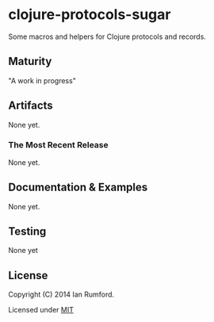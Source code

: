 
# clojure-protocols-sugar

Some macros and helpers for Clojure protocols and records.

## Maturity

"A work in progress"

## Artifacts

None yet.

### The Most Recent Release

None yet.

## Documentation & Examples

None yet.

## Testing

None yet

## License

Copyright (C) 2014 Ian Rumford.

Licensed under [MIT](http://opensource.org/licenses/MIT)

